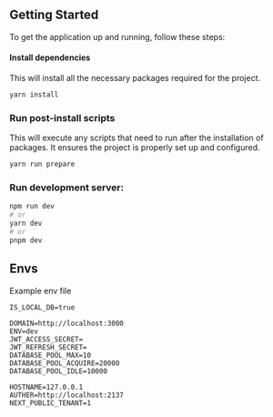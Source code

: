 ## Getting Started

To get the application up and running, follow these steps:

#### Install dependencies

This will install all the necessary packages required for the project.

```bash
yarn install
```

### Run post-install scripts

This will execute any scripts that need to run after the installation of packages. It ensures the project is properly set up and configured.

```bash
yarn run prepare
```

### Run development server:

```bash
npm run dev
# or
yarn dev
# or
pnpm dev
```

## Envs

Example env file

```DATABASE=postgresql://username:password@host:port/db
IS_LOCAL_DB=true

DOMAIN=http://localhost:3000
ENV=dev
JWT_ACCESS_SECRET=
JWT_REFRESH_SECRET=
DATABASE_POOL_MAX=10
DATABASE_POOL_ACQUIRE=20000
DATABASE_POOL_IDLE=10000

HOSTNAME=127.0.0.1
AUTHER=http://localhost:2137
NEXT_PUBLIC_TENANT=1
```
